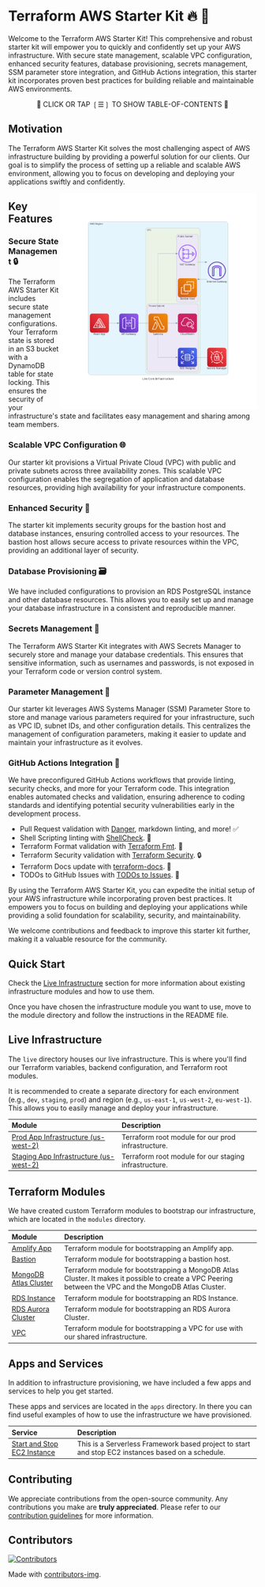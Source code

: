 # Terraform AWS Starter Kit 🔥 🚀

Welcome to the Terraform AWS Starter Kit! This comprehensive and robust starter kit will empower you to quickly and confidently set up your AWS infrastructure. With secure state management, scalable VPC configuration, enhanced security features, database provisioning, secrets management, SSM parameter store integration, and GitHub Actions integration, this starter kit incorporates proven best practices for building reliable and maintainable AWS environments.

<div align="center">

📖 CLICK OR TAP ❲☰❳ TO SHOW TABLE-OF-CONTENTS 📖

</div> <!-- center -->

## Motivation

The Terraform AWS Starter Kit solves the most challenging aspect of AWS infrastructure building by providing a powerful solution for our clients. Our goal is to simplify the process of setting up a reliable and scalable AWS environment, allowing you to focus on developing and deploying your applications swiftly and confidently.

<picture>
  <source media="(prefers-color-scheme: dark)" alt="" align="right" width="400px" srcset="./tools/dac/live_prod_infrastructure.png"/>
  <img alt="" align="right" width="400px" src="./tools/dac/live_prod_infrastructure.png"/>
</picture>

## Key Features

### Secure State Management 🔒

The Terraform AWS Starter Kit includes secure state management configurations. Your Terraform state is stored in an S3 bucket with a DynamoDB table for state locking. This ensures the security of your infrastructure's state and facilitates easy management and sharing among team members.

### Scalable VPC Configuration 🌐

Our starter kit provisions a Virtual Private Cloud (VPC) with public and private subnets across three availability zones. This scalable VPC configuration enables the segregation of application and database resources, providing high availability for your infrastructure components.

### Enhanced Security 🔐

The starter kit implements security groups for the bastion host and database instances, ensuring controlled access to your resources. The bastion host allows secure access to private resources within the VPC, providing an additional layer of security.

### Database Provisioning 🗃️

We have included configurations to provision an RDS PostgreSQL instance and other database resources. This allows you to easily set up and manage your database infrastructure in a consistent and reproducible manner.

### Secrets Management 🔑

The Terraform AWS Starter Kit integrates with AWS Secrets Manager to securely store and manage your database credentials. This ensures that sensitive information, such as usernames and passwords, is not exposed in your Terraform code or version control system.

### Parameter Management 🔧

Our starter kit leverages AWS Systems Manager (SSM) Parameter Store to store and manage various parameters required for your infrastructure, such as VPC ID, subnet IDs, and other configuration details. This centralizes the management of configuration parameters, making it easier to update and maintain your infrastructure as it evolves.

### GitHub Actions Integration 🚀

We have preconfigured GitHub Actions workflows that provide linting, security checks, and more for your Terraform code. This integration enables automated checks and validation, ensuring adherence to coding standards and identifying potential security vulnerabilities early in the development process.

- Pull Request validation with [Danger](https://danger.systems/js), markdown linting, and more! ✅
- Shell Scripting linting with [ShellCheck](https://www.shellcheck.net). 🐚
- Terraform Format validation with [Terraform Fmt](https://www.terraform.io/docs/commands/fmt.html). 🔄
- Terraform Security validation with [Terraform Security](https://github.com/aquasecurity/tfsec). 🔒
- Terraform Docs update with [terraform-docs](https://terraform-docs.io/). 📝
- TODOs to GitHub Issues with [TODOs to Issues](https://github.com/alstr/todo-to-issue-action). 📌

By using the Terraform AWS Starter Kit, you can expedite the initial setup of your AWS infrastructure while incorporating proven best practices. It empowers you to focus on building and deploying your applications while providing a solid foundation for scalability, security, and maintainability.

We welcome contributions and feedback to improve this starter kit further, making it a valuable resource for the community.

## Quick Start

Check the [Live Infrastructure](#live-infrastructure) section for more information about existing infrastructure modules and how to use them.

Once you have chosen the infrastructure module you want to use, move to the module directory and follow the instructions in the README file.

## Live Infrastructure

The `live` directory houses our live infrastructure. This is where you'll find our Terraform variables, backend configuration, and Terraform root modules.

It is recommended to create a separate directory for each environment (e.g., `dev`, `staging`, `prod`) and region (e.g., `us-east-1`, `us-west-2`, `eu-west-1`). This allows you to easily manage and deploy your infrastructure.

| Module                                                                           | Description                                           |
| :------------------------------------------------------------------------------- | :---------------------------------------------------- |
| [Prod App Infrastructure (us-west-2)](./live/prod/us-west-2/app/README.md)       | Terraform root module for our prod infrastructure.    |
| [Staging App Infrastructure (us-west-2)](./live/staging/us-west-2/app/README.md) | Terraform root module for our staging infrastructure. |

## Terraform Modules

We have created custom Terraform modules to bootstrap our infrastructure, which are located in the `modules` directory.

| Module                                               | Description                                                                                                                                             |
| :--------------------------------------------------- | :------------------------------------------------------------------------------------------------------------------------------------------------------ |
| [Amplify App](./modules/amplify-app/README.md)       | Terraform module for bootstrapping an Amplify app.                                                                                                      |
| [Bastion](./modules/bastion/README.md)               | Terraform module for bootstrapping a bastion host.                                                                                                      |
| [MongoDB Atlas Cluster](./modules/mongodb/README.md) | Terraform module for bootstrapping a MongoDB Atlas Cluster. It makes it possible to create a VPC Peering between the VPC and the MongoDB Atlas Cluster. |
| [RDS Instance](./modules/rds/README.md)              | Terraform module for bootstrapping an RDS Instance.                                                                                                     |
| [RDS Aurora Cluster](./modules/rds-aurora/README.md) | Terraform module for bootstrapping an RDS Aurora Cluster.                                                                                               |
| [VPC](./modules/vpc/README.md)                       | Terraform module for bootstrapping a VPC for use with our shared infrastructure.                                                                        |

## Apps and Services

In addition to infrastructure provisioning, we have included a few apps and services to help you get started.

These apps and services are located in the `apps` directory. In there you can find useful examples of how to use the infrastructure we have provisioned.

| Service                                                         | Description                                                                                       |
| :-------------------------------------------------------------- | :------------------------------------------------------------------------------------------------ |
| [Start and Stop EC2 Instance](./apps/start-stop-ec2-instances/) | This is a Serverless Framework based project to start and stop EC2 instances based on a schedule. |

## Contributing

We appreciate contributions from the open-source community. Any contributions you make are **truly appreciated**. Please refer to our [contribution guidelines](./CONTRIBUTING.md) for more information.

## Contributors

[![Contributors](https://contrib.rocks/image?repo=nanlabs/terraform-aws-starter)](https://github.com/nanlabs/terraform-aws-starter/graphs/contributors)

Made with [contributors-img](https://contrib.rocks).
